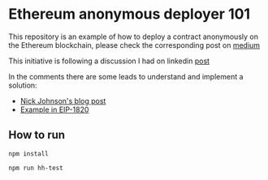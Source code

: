 # Ethereum anonymous deployer 101

This repository is an example of how to deploy a contract anonymously on the Ethereum blockchain, please check the corresponding post on [medium](https://medium.com/@chaindatax/how-to-deploy-shadow-contracts-on-ethereum-93c9d7681cdb)


This initiative is following a discussion I had on linkedin [post](https://www.linkedin.com/posts/artemchystiakov_ethereum-pattern-anonymity-activity-7049714874112761856-5giS?utm_source=share&utm_medium=member_desktop)

In the comments there are some leads to understand and implement a solution:
* [Nick Johnson's blog post](https://weka.medium.com/how-to-send-ether-to-11-440-people-187e332566b7)
* [Example in EIP-1820](https://eips.ethereum.org/EIPS/eip-1820#deployment-method)



## How to run 

`npm install`

`npm run hh-test`

